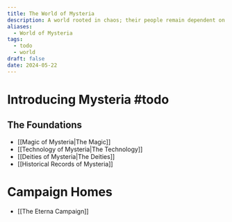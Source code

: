 ```yaml
---
title: The World of Mysteria
description: A world rooted in chaos; their people remain dependent on the power that seeks to destroy them.
aliases:
  - World of Mysteria
tags:
  - todo
  - world
draft: false
date: 2024-05-22
---
```

# Introducing Mysteria #todo 
## The Foundations
- [[Magic of Mysteria|The Magic]]
- [[Technology of Mysteria|The Technology]]
- [[Deities of Mysteria|The Deities]]
- [[Historical Records of Mysteria]]
# Campaign Homes
- [[The Eterna Campaign]]
